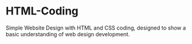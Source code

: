 # HTML-Coding
Simple Website Design with HTML and CSS coding, designed to show a basic understanding of web design development.
